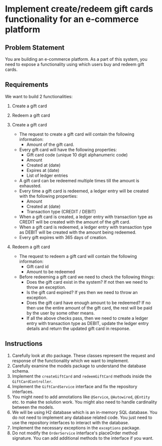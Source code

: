 # Implement create/redeem gift cards functionality for an e-commerce platform

## Problem Statement

You are building an e-commerce platform. As a part of this system, you need to expose a functionality using which users buy and redeem gift cards.

## Requirements
We want to build 2 functionalities:
1. Create a gift card
2. Redeem a gift card


1. Create a gift card
   * The request to create a gift card will contain the following information:
     * Amount of the gift card.
   * Every gift card will have the following properties:
     * Gift card code (unique 10 digit alphanumeric code)
     * Amount
     * Created at (date)
     * Expires at (date)
     * List of ledger entries
   * A gift card can be redeemed multiple times till the amount is exhausted.
   * Every time a gift card is redeemed, a ledger entry will be created with the following properties:
     * Amount
     * Created at (date)
     * Transaction type (CREDIT / DEBIT)
   * When a gift card is created, a ledger entry with transaction type as CREDIT will be created with the amount of the gift card.
   * When a gift card is redeemed, a ledger entry with transaction type as DEBIT will be created with the amount being redeemed.
   * Every gift expires with 365 days of creation.

2. Redeem a gift card
   * The request to redeem a gift card will contain the following information:
     * Gift card id
     * Amount to be redeemed
   * Before redeeming a gift card we need to check the following things:
     * Does the gift card exist in the system? If not then we need to throw an exception.
     * Is the gift card expired? If yes then we need to throw an exception.
     * Does the gift card have enough amount to be redeemed? If no then use the entire amount of the gift card, the rest will be paid by the user by some other means.
     * If all the above checks pass, then we need to create a ledger entry with transaction type as DEBIT, update the ledger entry details and return the updated gift card in response.

## Instructions
1. Carefully look at dto package. These classes represent the request and response of the functionality which we want to implement.
2. Carefully examine the models package to understand the database schema.
3. Implement the `createGiftCard` and `redeemGiftCard` methods inside the `GiftCardController`.
4. Implement the `GiftCardService` interface and fix the repository interfaces.
5. You might need to add annotations like `@Service`, `@Autowired`, `@Entity` etc. to make the solution work. You might also need to handle cardinality between the models.
6. We will be using H2 database which is an in-memory SQL database. You do not need to implement any database related code. You just need to use the repository interfaces to interact with the database.
7. Implement the necessary exceptions in the `exceptions` package.
8. Do not modify the `OrderService` interface's placeOrder method signature. You can add additional methods to the interface if you want.